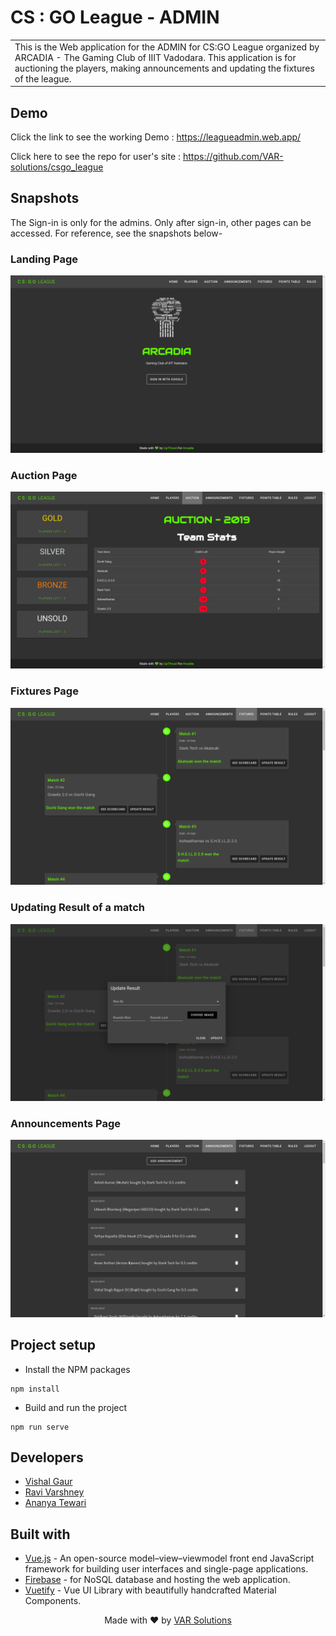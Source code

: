 # CS : GO League - ADMIN
<table>
<tr>
<td>
This is the Web application for the ADMIN for CS:GO League organized by ARCADIA - The Gaming Club of IIIT Vadodara. This application is for auctioning the players, making announcements and updating the fixtures of the league.
</td>
</tr>
</table>

## Demo

Click the link to see the working Demo :  https://leagueadmin.web.app/

Click here to see the repo for user's site : https://github.com/VAR-solutions/csgo_league

## Snapshots

The Sign-in is only for the admins. Only after sign-in, other pages can be accessed. For reference, see the snapshots below-

### Landing Page

![Home Page](snapshots/home.png)

### Auction Page

![Live Auction](snapshots/auction.png)

### Fixtures Page

![Live Auction](snapshots/fix.png)

### Updating Result of a match

![Live Auction](snapshots/updateres.png)

### Announcements Page

![Live Auction](snapshots/announce.png)


## Project setup

- Install the NPM packages
```
npm install
```

- Build and run the project
```
npm run serve
```


## Developers

- [Vishal Gaur](https://github.com/i-vishi)
- [Ravi Varshney](https://github.com/ravivarshney01)
- [Ananya Tewari](https://github.com/antew7)


## Built with 

- [Vue.js](https://vuejs.org/) - An open-source model–view–viewmodel front end JavaScript framework for building user interfaces and single-page applications.
- [Firebase](https://firebase.google.com/) - for NoSQL database and hosting the web application.
- [Vuetify](https://vuetifyjs.com/) - Vue UI Library with beautifully handcrafted Material Components.

<p align="center"> Made with ❤️ by <a href="https://github.com/var-dev">VAR Solutions</a></p>
